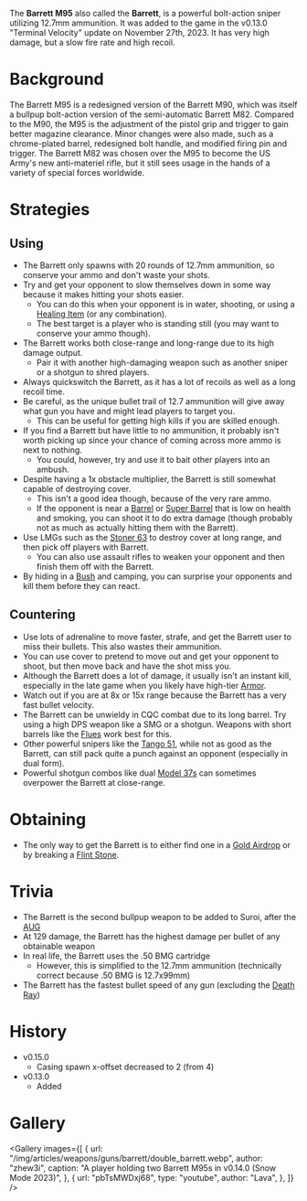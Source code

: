 The **Barrett M95** also called the **Barrett**, is a powerful bolt-action sniper utilizing 12.7mm ammunition. It was added to the game in the v0.13.0 "Terminal Velocity" update on November 27th, 2023. It has very high damage, but a slow fire rate and high recoil.

# Background

The Barrett M95 is a redesigned version of the Barrett M90, which was itself a bullpup bolt-action version of the semi-automatic Barrett M82. Compared to the M90, the M95 is the adjustment of the pistol grip and trigger to gain better magazine clearance. Minor changes were also made, such as a chrome-plated barrel, redesigned bolt handle, and modified firing pin and trigger. The Barrett M82 was chosen over the M95 to become the US Army's new anti-materiel rifle, but it still sees usage in the hands of a variety of special forces worldwide.

# Strategies

## Using

- The Barrett only spawns with 20 rounds of 12.7mm ammunition, so conserve your ammo and don't waste your shots.
- Try and get your opponent to slow themselves down in some way because it makes hitting your shots easier.
  - You can do this when your opponent is in water, shooting, or using a [Healing Item](/healing) (or any combination).
  - The best target is a player who is standing still (you may want to conserve your ammo though).
- The Barrett works both close-range and long-range due to its high damage output.
  - Pair it with another high-damaging weapon such as another sniper or a shotgun to shred players.
- Always quickswitch the Barrett, as it has a lot of recoils as well as a long recoil time.
- Be careful, as the unique bullet trail of 12.7 ammunition will give away what gun you have and might lead players to target you.
  - This can be useful for getting high kills if you are skilled enough.
- If you find a Barrett but have little to no ammunition, it probably isn't worth picking up since your chance of coming across more ammo is next to nothing.
  - You could, however, try and use it to bait other players into an ambush.
- Despite having a 1x obstacle multiplier, the Barrett is still somewhat capable of destroying cover.
  - This isn't a good idea though, because of the very rare ammo.
  - If the opponent is near a [Barrel](/obstacles/barrel) or [Super Barrel](/obstacles/super_barrel) that is low on health and smoking, you can shoot it to do extra damage (though probably not as much as actually hitting them with the Barrett).
- Use LMGs such as the [Stoner 63](/weapons/guns/stoner_63) to destroy cover at long range, and then pick off players with Barrett.
  - You can also use assault rifles to weaken your opponent and then finish them off with the Barrett.
- By hiding in a [Bush](/obstacles/bush) and camping, you can surprise your opponents and kill them before they can react.

## Countering

- Use lots of adrenaline to move faster, strafe, and get the Barrett user to miss their bullets. This also wastes their ammunition.
- You can use cover to pretend to move out and get your opponent to shoot, but then move back and have the shot miss you.
- Although the Barrett does a lot of damage, it usually isn't an instant kill, especially in the late game when you likely have high-tier [Armor](/equipment/armor).
- Watch out if you are at 8x or 15x range because the Barrett has a very fast bullet velocity.
- The Barrett can be unwieldy in CQC combat due to its long barrel. Try using a high DPS weapon like a SMG or a shotgun. Weapons with short barrels like the [Flues](/weapons/guns/flues) work best for this.
- Other powerful snipers like the [Tango 51](/weapons/guns/tango_51), while not as good as the Barrett, can still pack quite a punch against an opponent (especially in dual form).
- Powerful shotgun combos like dual [Model 37s](/weapons/guns/model_37) can sometimes overpower the Barrett at close-range.

# Obtaining

- The only way to get the Barrett is to either find one in a [Gold Airdrop](/obstacles/gold_airdrop_crate) or by breaking a [Flint Stone](/obstacles/flint_stone).

# Trivia

- The Barrett is the second bullpup weapon to be added to Suroi, after the [AUG](/weapons/guns/aug)
- At 129 damage, the Barrett has the highest damage per bullet of any obtainable weapon
- In real life, the Barrett uses the .50 BMG cartridge
  - However, this is simplified to the 12.7mm ammunition (technically correct because .50 BMG is 12.7x99mm)
- The Barrett has the fastest bullet speed of any gun (excluding the [Death Ray](/weapons/guns/death_ray))

# History

- v0.15.0
  - Casing spawn x-offset decreased to 2 (from 4)
- v0.13.0
  - Added

# Gallery

<Gallery
  images={[
    {
      url: "/img/articles/weapons/guns/barrett/double_barrett.webp",
      author: "zhew3i",
      caption: "A player holding two Barrett M95s in v0.14.0 (Snow Mode 2023)",
    },
    {
      url: "pbTsMWDxj68",
      type: "youtube",
      author: "Lava",
    },
  ]}
/>
